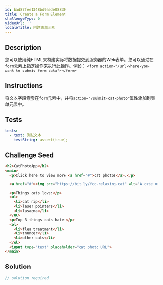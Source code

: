 ```yaml
---
id: bad87fee1348bd9aede08830
title: Create a Form Element
challengeType: 0
videoUrl: ''
localeTitle: 创建表单元素
---
```


## Description
<section id="description">您可以使用纯HTML来构建实际将数据提交到服务器的Web表单。您可以通过在<code>form</code>元素上指定操作来执行此操作。例如： <code>&lt;form action=&quot;/url-where-you-want-to-submit-form-data&quot;&gt;&lt;/form&gt;</code> </section>

## Instructions
<section id="instructions">将文本字段嵌套在<code>form</code>元素中，并将<code>action=&quot;/submit-cat-photo&quot;</code>属性添加到表单元素中。 </section>

## Tests
<section id='tests'>

```yml
tests:
  - text: 測試文本
    testString: assert(true);

```

</section>

## Challenge Seed
<section id='challengeSeed'>

<div id='html-seed'>

```html
<h2>CatPhotoApp</h2>
<main>
  <p>Click here to view more <a href="#">cat photos</a>.</p>

  <a href="#"><img src="https://bit.ly/fcc-relaxing-cat" alt="A cute orange cat lying on its back."></a>

  <p>Things cats love:</p>
  <ul>
    <li>cat nip</li>
    <li>laser pointers</li>
    <li>lasagna</li>
  </ul>
  <p>Top 3 things cats hate:</p>
  <ol>
    <li>flea treatment</li>
    <li>thunder</li>
    <li>other cats</li>
  </ol>
  <input type="text" placeholder="cat photo URL">
</main>

```

</div>



</section>

## Solution
<section id='solution'>

```js
// solution required
```
</section>
